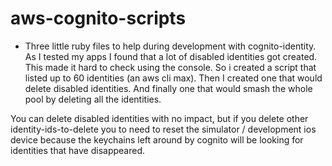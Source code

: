 # aws-cognito-scripts

- Three little ruby files to help during development with cognito-identity.
As I tested my apps I found that a lot of disabled identities got created.  
This made it hard to check using the console.  So i created a script that listed
up to 60 identities (an aws cli max).  Then I created one that would delete
disabled identities.  And finally one that would smash the whole pool
by deleting all the identities.  

You can delete disabled identities with no impact, but if you delete other identity-ids-to-delete
you to need to reset the simulator / development ios device because the
keychains left around by cognito will be looking for identities that have
disappeared.
